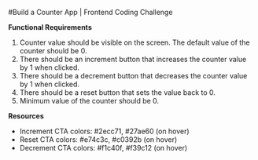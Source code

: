 #Build a Counter App | Frontend Coding Challenge

**Functional Requirements**

1. Counter value should be visible on the screen. The default value of the counter should be 0.
2. There should be an increment button that increases the counter value by 1 when clicked.
3. There should be a decrement button that decreases the counter value by 1 when clicked.
4. There should be a reset button that sets the value back to 0.
5. Minimum value of the counter should be 0.

**Resources**

* Increment CTA colors: #2ecc71, #27ae60 (on hover)
* Reset CTA colors: #e74c3c, #c0392b (on hover)
* Decrement CTA colors: #f1c40f, #f39c12 (on hover)

